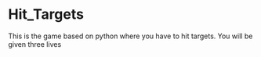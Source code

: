 # Hit_Targets

This is the game based on python where you have to hit targets. You will be given three lives
